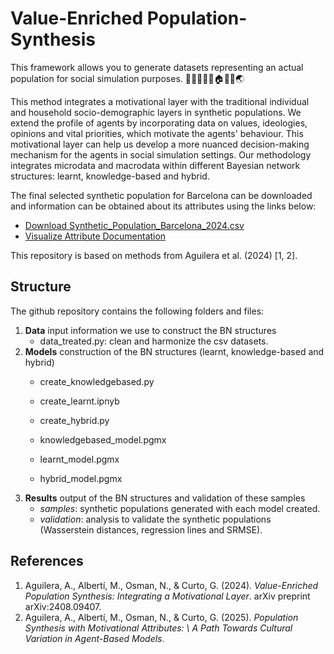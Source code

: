 # Value-Enriched Population-Synthesis

This framework allows you to generate datasets representing an actual population for social simulation purposes. 👭​👨‍👩‍👦‍👦​​🏠​🏢​​🗾🌏​

This method integrates a motivational layer with the traditional individual and household socio-demographic layers in synthetic populations. We extend the profile of agents by incorporating data on values, ideologies, opinions and vital priorities, which motivate the agents' behaviour. This motivational layer can help us develop a more nuanced decision-making mechanism for the agents in social simulation settings. Our methodology integrates microdata and macrodata within different Bayesian network structures: learnt, knowledge-based and hybrid.

The final selected synthetic population for Barcelona can be downloaded and information can be obtained about its attributes using the links below: 
- [Download Synthetic_Population_Barcelona_2024.csv](https://github.com/albaaguilera/Population-Synthesis/blob/main/Synthetic_Population_Barcelona_2024.csv)
- [Visualize Attribute Documentation](https://github.com/albaaguilera/Population-Synthesis/raw/main/attribute_documentation.html)

This repository is based on methods from Aguilera et al. (2024) [1, 2].

## Structure
The github repository contains the following folders and files: 
1. **Data** input information we use to construct the BN structures
   - data_treated.py: clean and harmonize the csv datasets.
3. **Models** construction of the BN structures (learnt, knowledge-based and hybrid)
   - create_knowledgebased.py
   - create_learnt.ipnyb
   - create_hybrid.py
     
   - knowledgebased_model.pgmx
   - learnt_model.pgmx
   - hybrid_model.pgmx
5. **Results** output of the BN structures and validation of these samples
   - *samples*: synthetic populations generated with each model created.
   - *validation*: analysis to validate the synthetic populations (Wasserstein distances, regression lines and SRMSE).

## References

1. Aguilera, A., Albertí, M., Osman, N., & Curto, G. (2024). *Value-Enriched Population Synthesis: Integrating a Motivational Layer*. arXiv preprint arXiv:2408.09407.
2. Aguilera, A., Albertí, M., Osman, N., & Curto, G. (2025). *Population Synthesis with Motivational Attributes: \\ A Path Towards Cultural Variation in Agent-Based Models*.

